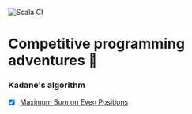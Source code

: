 ![Scala CI](https://github.com/IvanDyachenko/competitive-programming/workflows/Scala%20CI/badge.svg?branch=master)
# Competitive programming adventures :rocket:

### Kadane's algorithm
  - [x] [Maximum Sum on Even Positions](https://github.com/IvanDyachenko/competitive-programming/blob/master/src/main/scala/com/codeforces/round90edu/D.scala)
